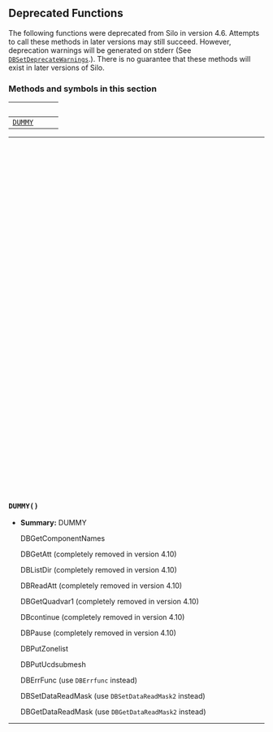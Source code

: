 ## Deprecated Functions

The following functions were deprecated from Silo in version 4.6.
Attempts to call these methods in later versions may still succeed.
However, deprecation warnings will be generated on stderr (See [`DBSetDeprecateWarnings`](./globals.md#dbsetdeprecatewarnings).).
There is no guarantee that these methods will exist in later versions of Silo.

### Methods and symbols in this section

&nbsp;|&nbsp;|&nbsp;
:---|:---|:---
[`DUMMY`](#dummy)|

---
<br><br><br><br><br><br><br><br><br><br><br><br><br><br><br><br><br><br><br><br><br><br><br><br><br><br><br><br><br><br><br><br><br><br><br><br><br><br><br><br>
### `DUMMY()`

* **Summary:** DUMMY

  DBGetComponentNames

  DBGetAtt (completely removed in version 4.10)

  DBListDir  (completely removed in version 4.10)

  DBReadAtt  (completely removed in version 4.10)

  DBGetQuadvar1  (completely removed in version 4.10)

  DBcontinue  (completely removed in version 4.10)

  DBPause  (completely removed in version 4.10)

  DBPutZonelist

  DBPutUcdsubmesh

  DBErrFunc  (use `DBErrfunc` instead)

  DBSetDataReadMask (use `DBSetDataReadMask2` instead)

  DBGetDataReadMask (use `DBGetDataReadMask2` instead)

---
<br><br><br><br><br><br><br><br><br><br><br><br><br><br><br><br><br><br><br><br><br><br><br><br><br><br><br><br><br><br><br><br><br><br><br><br><br><br><br><br>
